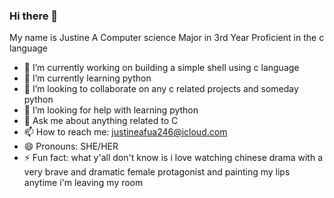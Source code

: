 ### Hi there 👋

My name is Justine
A Computer science Major in 3rd Year
Proficient in the c language

- 🔭 I’m currently working on building a simple shell using c language
- 🌱 I’m currently learning python
- 👯 I’m looking to collaborate on any c related projects and someday python
- 🤔 I’m looking for help with learning python
- 💬 Ask me about anything related to C
- 📫 How to reach me: justineafua246@icloud.com
- 😄 Pronouns: SHE/HER
- ⚡ Fun fact: what y'all don't know is i love watching chinese drama with a very brave and dramatic female protagonist
  and painting my lips anytime i'm leaving my room

